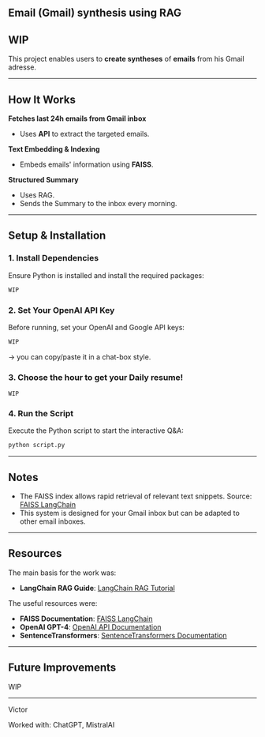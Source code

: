 ## Email (Gmail) synthesis using RAG
## WIP

This project enables users to **create syntheses** of **emails** from his Gmail adresse. 

---

## How It Works

**Fetches last 24h emails from Gmail inbox**  
  - Uses **API** to extract the targeted emails.

**Text Embedding & Indexing**  
  - Embeds emails' information using **FAISS**.

**Structured Summary**  
  - Uses RAG.
  - Sends the Summary to the inbox every morning.

---

## Setup & Installation

### 1. Install Dependencies

Ensure Python is installed and install the required packages:

```bash
WIP
```

### 2. Set Your OpenAI API Key

Before running, set your OpenAI and Google API keys:

```python
WIP
```
-> you can copy/paste it in a chat-box style.

### 3. Choose the hour to get your Daily resume!

```
WIP
```

### 4. Run the Script

Execute the Python script to start the interactive Q&A:

```bash
python script.py
```

---

## Notes

- The FAISS index allows rapid retrieval of relevant text snippets.
Source: [FAISS LangChain](https://python.langchain.com/docs/integrations/vectorstores/faiss/)
- This system is designed for your Gmail inbox but can be adapted to other email inboxes.  

---

## Resources

The main basis for the work was:
- **LangChain RAG Guide**: [LangChain RAG Tutorial](https://python.langchain.com/docs/tutorials/rag/)

The useful resources were:
- **FAISS Documentation**: [FAISS LangChain](https://python.langchain.com/docs/integrations/vectorstores/faiss/)  
- **OpenAI GPT-4**: [OpenAI API Documentation](https://beta.openai.com/docs/api-reference/introduction)  
- **SentenceTransformers**: [SentenceTransformers Documentation](https://www.sbert.net/)  

---

## Future Improvements

WIP

---

Victor

Worked with: ChatGPT, MistralAI
